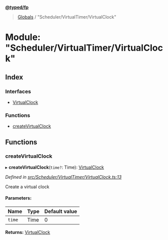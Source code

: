 **[@typed/fp](../README.md)**

> [Globals](../globals.md) / "Scheduler/VirtualTimer/VirtualClock"

# Module: "Scheduler/VirtualTimer/VirtualClock"

## Index

### Interfaces

* [VirtualClock](../interfaces/_scheduler_virtualtimer_virtualclock_.virtualclock.md)

### Functions

* [createVirtualClock](_scheduler_virtualtimer_virtualclock_.md#createvirtualclock)

## Functions

### createVirtualClock

▸ **createVirtualClock**(`time?`: Time): [VirtualClock](../interfaces/_scheduler_virtualtimer_virtualclock_.virtualclock.md)

*Defined in [src/Scheduler/VirtualTimer/VirtualClock.ts:13](https://github.com/TylorS/typed-fp/blob/8639976/src/Scheduler/VirtualTimer/VirtualClock.ts#L13)*

Create a virtual clock

#### Parameters:

Name | Type | Default value |
------ | ------ | ------ |
`time` | Time | 0 |

**Returns:** [VirtualClock](../interfaces/_scheduler_virtualtimer_virtualclock_.virtualclock.md)
